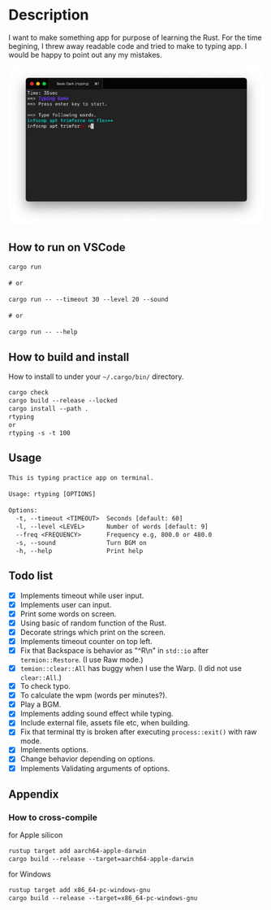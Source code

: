 # Description

I want to make something app for purpose of learning the Rust. For the time begining, I threw away readable code and tried to make to typing app. I would be happy to point out any my mistakes.

![sample](./ScreenShot.png)

## How to run on VSCode

```shell
cargo run

# or

cargo run -- --timeout 30 --level 20 --sound

# or

cargo run -- --help
```

## How to build and install

How to install to under your `~/.cargo/bin/` directory.

```shell
cargo check
cargo build --release --locked
cargo install --path .
rtyping
or
rtyping -s -t 100
```

## Usage

```shell
This is typing practice app on terminal.

Usage: rtyping [OPTIONS]

Options:
  -t, --timeout <TIMEOUT>  Seconds [default: 60]
  -l, --level <LEVEL>      Number of words [default: 9]
  --freq <FREQUENCY>       Frequency e.g, 800.0 or 480.0
  -s, --sound              Turn BGM on
  -h, --help               Print help
```

## Todo list

- [x] Implements timeout while user input.
- [x] Implements user can input.
- [x] Print some words on screen.
- [x] Using basic of random function of the Rust.
- [x] Decorate strings which print on the screen.
- [x] Implements timeout counter on top left.
- [x] Fix that Backspace is behavior as "^R\\n" in `std::io` after `termion::Restore`. (I use Raw mode.)
- [x] `temion::clear::All` has buggy when I use the Warp. (I did not use `clear::All`.)
- [x] To check typo.
- [x] To calculate the wpm (words per minutes?).
- [x] Play a BGM.
- [x] Implements adding sound effect while typing.
- [x] Include external file, assets file etc, when building.
- [x] Fix that terminal tty is broken after executing `process::exit()` with raw mode.
- [x] Implements options.
- [x] Change behavior depending on options.
- [x] Implements Validating arguments of options.

## Appendix

### How to cross-compile

for Apple silicon

```shell
rustup target add aarch64-apple-darwin
cargo build --release --target=aarch64-apple-darwin
```

for Windows

```
rustup target add x86_64-pc-windows-gnu
cargo build --release --target=x86_64-pc-windows-gnu
```
